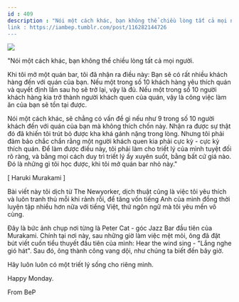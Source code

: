 ```yaml
---
id : 409
description : "Nói một cách khác, bạn không thể chiều lòng tất cả mọi người.
link : https://iambep.tumblr.com/post/116282144726
---
```


![](https://64.media.tumblr.com/bbe8d1a40e59da16ee559bcdcff9c75c/tumblr_nmqj5y7EDC1u3a9rjo1_1280.jpg)

"Nói một cách khác, bạn không thể chiều lòng tất cả mọi người.

Khi tôi mở một quán bar, tôi đã nhận ra điều này: Bạn sẽ có rất nhiều khách
hàng đến với quán của bạn. Nếu một trong số 10 khách hàng yêu thích quán
và quyết định lần sau họ sẽ trở lại, vậy là đủ. Nếu một trong số 10 người
khách hàng kia trở thành người khách quen của quán, vậy là công việc làm
ăn của bạn sẽ tồn tại được.

Nói một cách khác, sẽ chẳng có vấn đề gì nếu như 9 trong số 10 người khách
đến với quán của bạn mà không thích chốn này. Nhận ra được sự thật đó đã
khiến tôi trút bỏ được kha khá gánh nặng trong lòng. Nhưng tôi phải đảm
bảo chắc chắn rằng một người khách quen kia phải cực kỳ - cực kỳ thích quán.
Để làm được điều này, tôi phải làm cho triết lý của mình tuyệt đối rõ ràng,
và bằng mọi cách duy trì triết lý ấy xuyên suốt, bằng bất cứ giá nào. Đó
là những gì tôi học được, khi tôi mở quán bar nhỏ này."

[ Haruki Murakami ]

Bài viết này tôi dịch từ The Newyorker, dịch thuật cũng là việc tôi yêu
thích và luôn tranh thủ mỗi khi rảnh rỗi, để tăng vốn tiếng Anh của mình
đồng thời luyện tập nhiều hơn nữa với tiếng Việt, thứ ngôn ngữ mà tôi yêu
mến vô cùng.

Đây là bức ảnh chụp nơi từng là Peter Cat - góc Jazz Bar đầu tiên của Murakami.
Chính tại nơi này, sau những giờ làm việc mệt mỏi, ông đã đặt bút viết cuốn
tiểu thuyết đầu tiên của mình: Hear the wind sing - "Lắng nghe gió hát".
Sau đó, ông thành công vang dội, như chúng ta biết đến bây giờ.

Hãy luôn luôn có một triết lý sống cho riêng mình.

Happy Monday.

From BeP